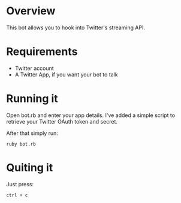 # Overview

This bot allows you to hook into Twitter's streaming API.

# Requirements

* Twitter account
* A Twitter App, if you want your bot to talk

# Running it

Open bot.rb and enter your app details. I've added a simple script to retrieve your Twitter OAuth token and secret.

After that simply run:

    ruby bot.rb

# Quiting it

Just press:

    ctrl + c
